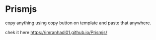 # Prismjs
copy anything using copy button on template and paste that anywhere.

chek it here https://imranhadi01.github.io/Prismjs/
